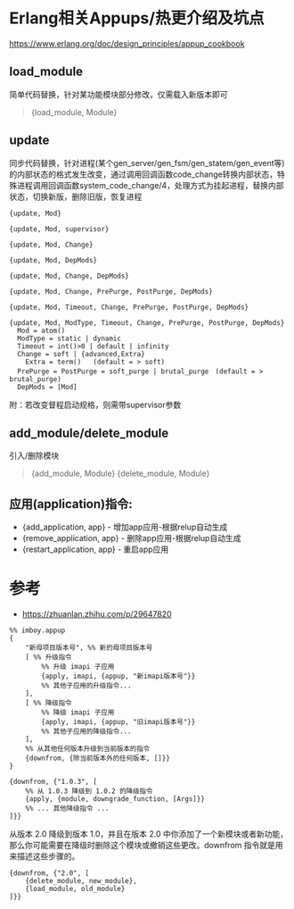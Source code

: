 # Erlang相关Appups/热更介绍及坑点

https://www.erlang.org/doc/design_principles/appup_cookbook

## load_module
简单代码替换，针对某功能模块部分修改，仅需载入新版本即可

> {load_module, Module}

## update
同步代码替换，针对进程(某个gen_server/gen_fsm/gen_statem/gen_event等)的内部状态的格式发生改变，通过调用回调函数code_change转换内部状态，特殊进程调用回调函数system_code_change/4，处理方式为挂起进程，替换内部状态，切换新版，删除旧版，恢复进程
```
{update, Mod}

{update, Mod, supervisor}

{update, Mod, Change}

{update, Mod, DepMods}

{update, Mod, Change, DepMods}

{update, Mod, Change, PrePurge, PostPurge, DepMods}

{update, Mod, Timeout, Change, PrePurge, PostPurge, DepMods}

{update, Mod, ModType, Timeout, Change, PrePurge, PostPurge, DepMods}
  Mod = atom()
  ModType = static | dynamic
  Timeout = int()>0 | default | infinity
  Change = soft | {advanced,Extra}
    Extra = term()   (default = > soft)
  PrePurge = PostPurge = soft_purge | brutal_purge　(default = > brutal_purge)
  DepMods = [Mod]
```
附：若改变督程启动规格，则需带supervisor参数

## add_module/delete_module
引入/删除模块

> {add_module, Module}
> {delete_module, Module}

## 应用(application)指令:
* {add_application, app} - 增加app应用-根据relup自动生成
* {remove_application, app} - 删除app应用-根据relup自动生成
* {restart_application, app} - 重启app应用

# 参考
* https://zhuanlan.zhihu.com/p/29647820

```
%% imboy.appup
{
    "新母项目版本号", %% 新的母项目版本号
    [ %% 升级指令
        %% 升级 imapi 子应用
        {apply, imapi, {appup, "新imapi版本号"}}
        %% 其他子应用的升级指令...
    ],
    [ %% 降级指令
        %% 降级 imapi 子应用
        {apply, imapi, {appup, "旧imapi版本号"}}
        %% 其他子应用的降级指令...
    ],
    %% 从其他任何版本升级到当前版本的指令
    {downfrom, {除当前版本外的任何版本, []}}
}
```

```
{downfrom, {"1.0.3", [
    %% 从 1.0.3 降级到 1.0.2 的降级指令
    {apply, {module, downgrade_function, [Args]}}
    %% ... 其他降级指令 ...
]}}
```

从版本 2.0 降级到版本 1.0，并且在版本 2.0 中你添加了一个新模块或者新功能，那么你可能需要在降级时删除这个模块或撤销这些更改。downfrom 指令就是用来描述这些步骤的。
```
{downfrom, {"2.0", [
    {delete_module, new_module},
    {load_module, old_module}
]}}
```
